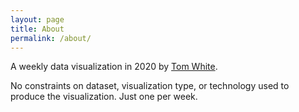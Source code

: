 ```yaml
---
layout: page
title: About
permalink: /about/
---
```


A weekly data visualization in 2020 by [Tom White](http://tom-e-white.com/about/).

No constraints on dataset, visualization type, or technology used to produce the visualization. Just one per week.
